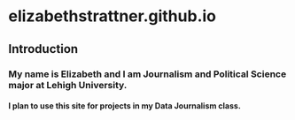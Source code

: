 # elizabethstrattner.github.io
## Introduction
### My name is **Elizabeth** and I am Journalism and Political Science major at Lehigh University. 
#### I plan to use this site for projects in my Data Journalism class.
